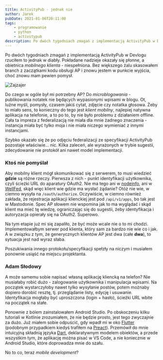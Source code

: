 ```yaml
---
title: ActivityPub - jednak nie
author: Jarek
pubDate: 2021-01-06T20:11:00
tags:
    - programowanie
    - python
    - activitypub
description: Po dwóch tygodniach zmagań z implementacją ActivityPub w Devlogu rzuciłem to jednak w diabły. Pokładane nadzieje okazały się płonne, a obietnica _mobilnego klienta_ - niespełniona. Bez większego żalu skasowałem branch z zaczątkami kodu obsługi AP i znowu jestem w punkcie wyjścia, choć znowu mam pewien pomysł.
---
```


Po dwóch tygodniach zmagań z implementacją ActivityPub w Devlogu rzuciłem to jednak w diabły. Pokładane nadzieje okazały się płonne, a obietnica _mobilnego klienta_ - niespełniona. Bez większego żalu skasowałem branch z zaczątkami kodu obsługi AP i znowu jestem w punkcie wyjścia, choć znowu mam pewien pomysł.

![Zajzajer](https://i.imgur.com/oUpkuigh.jpg)

Do czego w ogóle był mi potrzebny AP? Do _microblogowania_ - publikowania notatek nie będących wypasionymi wpisami w blogu. Ot, luźne myśli, pomysły, czasem jakiś cytat, zdjęcie czy notatka głosowa. Żeby to miało sens, to konieczny do tego jest _klient mobilny_, najlepiej natywna aplikacja na telefonie, a to po to, by nie było problemu z działaniem offline. Cała ta impreza z federalizacją nie miała dla mnie żadnego znaczenia - instancja miała być tylko moja i nie miała niczego wymieniać z innymi instancjami.

Szybko okazało się że po odjęciu federalizacji ze specyfikacji ActivityPub pozostaje właściwie... nic. Kilka zaleceń, ale wyrażonych w trybie sugestii, zdecydowanie nie protokół ani nawet model implementacji.

### Ktoś nie pomyślał

Aby mobilny klient mógł skomunikować się z serwerem, to musi wiedzieć **gdzie** są różne rzeczy. Pierwsza z nich - punkt identyfikacji użytkownika, czyli ścieżki URL do aparatury OAuth2. Nie ma tego ani w [nodeinfo](http://nodeinfo.diaspora.software/schema.html), ani w [WellFed](https://github.com/kaiyou/wellfed), skąd więc klient wie gdzie ma wysłać żądanie? Otóż nie wie, w ciemno wysyła na `/oauth/authorize`. Oczywiście, w ciemno również zakłada, że rejestracja aplikacji klienckiej jest pod `/api/v1/apps`, bo tak jest w Mastodonie. Spec AP słowem nie wspomina jak to ma wyglądać i skąd klient ma mieć tę wiedzę, ograniczając się do sugestii, żeby identyfikacja i autoryzacja opierały się na OAuth2. Superowo.

Na tym etapie już mi się zapaliło, że być może wcale nie o to mi chodzi. Implementowałbym serwer pod klienta, który sam za bardzo nie wie co i jak. A w związku z tym, że generycznych klientów AP jest dwa (całe **dwa**), to sytuacja jest nad wyraz słaba.

Poszukiwania innego protokołu/specyfikacji spełzły na niczym i musiałem ponownie usiąść na miejscu projektanta.

### Adam Słodowy

A może samemu sobie napisać własną aplikację kliencką na telefon? Nie musiałaby robić dużo - zalogowanie użytkownika i manipulacja wpisami. Na początek wystarczyłoby nawet tylko wysyłanie postów, potem możnaby dopiero dorobić resztę, tj. przeglądanie listy, edycję i usuwanie. Identyfikacja mogłaby być uproszczona (login + hasło), ścieżki URL wbite na początek na stałe.

Ponownie z bólem zainstalowałem Android Studio. Po obskoczeniu kilku tutoriali w Kotlinie zrozumiałem, że nie będzie prosto, jest tego zwyczajnie za dużo. Już miałem sobie odpuścić, gdy wpadł mi w oko [Flutter](https://flutter.dev/) (podobnym przypadkiem kiedyś trafiłem na [Preact](https://preactjs.com/)). Przemówił do mnie intuicyjną składnią języka [Dart](https://dart.dev/), deklaratywnym modelem obiektów, a przede wszystkim tym, że aplikację można pisać w VS Code, a nie koniecznie w Android Studio, które doprowadza mnie do szału.

No to co, teraz _mobile development_?
